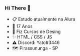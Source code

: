 ### Hi There 👋

- 📋 Estudo atualmente na Alura
- 🔴 17 Anos 
- 📁 Fiz Cursos de Desing
- ✨ HTML / CSS / JS 
- ⚠️ Discord: Yato#3446
- 🗺️ Pirassununga - SP
